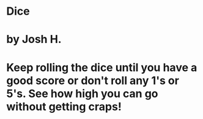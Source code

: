 # Dice
# by Josh H.
# Keep rolling the dice until you have a good score or don't roll any 1's or 5's. See how high you can go without getting craps!
